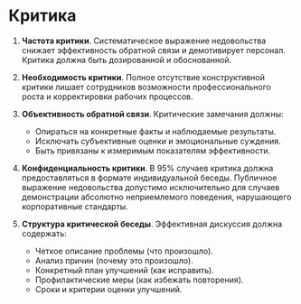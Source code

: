 # Критика

1. **Частота критики**. Систематическое выражение недовольства снижает эффективность обратной связи и демотивирует персонал. Критика должна быть дозированной и обоснованной.
2. **Необходимость критики**. Полное отсутствие конструктивной критики лишает сотрудников возможности профессионального роста и корректировки рабочих процессов.
3. **Объективность обратной связи**. Критические замечания должны:

   - Опираться на конкретные факты и наблюдаемые результаты.
   - Исключать субъективные оценки и эмоциональные суждения.
   - Быть привязаны к измеримым показателям эффективности.

4. **Конфиденциальность критики**. В 95% случаев критика должна предоставляться в формате индивидуальной беседы. Публичное выражение недовольства допустимо исключительно для случаев демонстрации абсолютно неприемлемого поведения, нарушающего корпоративные стандарты.
5. **Структура критической беседы**. Эффективная дискуссия должна содержать:

   - Четкое описание проблемы (что произошло).
   - Анализ причин (почему это произошло).
   - Конкретный план улучшений (как исправить).
   - Профилактические меры (как избежать повторения).
   - Сроки и критерии оценки улучшений.
